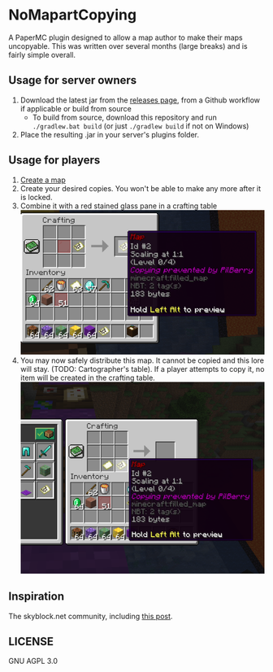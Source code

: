 # NoMapartCopying

A PaperMC plugin designed to allow a map author to make their maps uncopyable. This was written over several months (large breaks) and is fairly simple overall.

## Usage for server owners

1. Download the latest jar from the [releases page](https://github.com/AnotherPillow/NoMapartCopying/releases), from a Github workflow if applicable or build from source
    - To build from source, download this repository and run `./gradlew.bat build` (or just `./gradlew build` if not on Windows)
2. Place the resulting .jar in your server's plugins folder.

## Usage for players

1. [Create a map](https://minecraft.wiki/w/Map#Mapping)
2. Create your desired copies. You won't be able to make any more after it is locked. 
3. Combine it with a red stained glass pane in a crafting table
![locking-recipe.png](marketing/locking-recipe.png)
4. You may now safely distribute this map. It cannot be copied and this lore will stay. (TODO: Cartographer's table). If a player attempts to copy it, no item will be created in the crafting table.
![cannot-copy.png](marketing/cannot-copy.png)
## Inspiration

The skyblock.net community, including [this post](https://skyblock.onl/threads/option-to-disable-mapart-copying.144363/).


## LICENSE

GNU AGPL 3.0